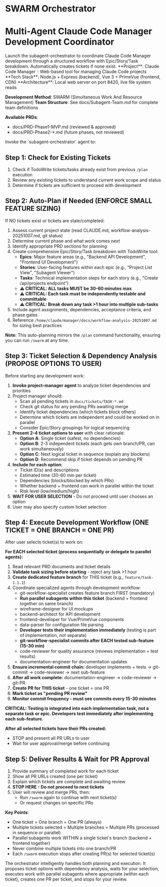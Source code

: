 # SWARM Orchestrator
# Multi-Agent Claude Code Manager Development Coordinator

<task>
Launch the subagent-orchestrator to coordinate Claude Code Manager development through a structured workflow with Epic/Story/Task breakdown. Automatically creates tickets if none exist.
</task>

<context>
**Project**: Claude Code Manager - Web-based tool for managing Claude Code projects
**Tech Stack**: Node.js + Express (backend), Vue 3 + PrimeVue (frontend, CDN)
**Architecture**: Local web server on port 8420, live file system reads

**Development Method**: SWARM (Simultaneous Work And Resource Management)
**Team Structure**: See docs/Subagent-Team.md for complete team definitions

**Available PRDs**:
- docs/PRD-Phase1-MVP.md (reviewed & approved)
- docs/PRD-Phase2-*.md (future phases, not reviewed)
</context>

<execution>
Invoke the `subagent-orchestrator` agent to:

## Step 1: Check for Existing Tickets
1. Check if TodoWrite tickets/tasks already exist from previous `/plan` execution
2. Review any existing tickets to understand current work scope and status
3. Determine if tickets are sufficient to proceed with development

## Step 2: Auto-Plan if Needed (ENFORCE SMALL FEATURE SIZING)
If NO tickets exist or tickets are stale/completed:
1. Assess current project state (read CLAUDE.md, workflow-analysis-20251007.md, git status)
2. Determine current phase and what work comes next
3. Identify appropriate PRD sections for planning
4. Create comprehensive Epic/Story/Task breakdown with TodoWrite tool:
   - **Epics**: Major feature areas (e.g., "Backend API Development", "Frontend UI Development")
   - **Stories**: User-facing features within each epic (e.g., "Project List View", "Subagent Viewer")
   - **Tasks**: Technical implementation steps for each story (e.g., "Create /api/projects endpoint")
   - **⚠️ CRITICAL: ALL tasks MUST be 30-60 minutes max**
   - **⚠️ CRITICAL: Each task must be independently testable and committable**
   - **⚠️ CRITICAL: Break down any task >1 hour into multiple sub-tasks**
5. Include agent assignments, dependencies, acceptance criteria, and phase gates
6. Reference `/home/claude/manager/docs/workflow-analysis-20251007.md` for sizing best practices

**Note**: This auto-planning mirrors the `/plan` command functionality, ensuring you can run `/swarm` at any time.

## Step 3: Ticket Selection & Dependency Analysis (PROPOSE OPTIONS TO USER)
Before starting any development work:
1. **Invoke project-manager agent** to analyze ticket dependencies and priorities
2. Project manager should:
   - Scan all pending tickets in `docs/tickets/TASK-*.md`
   - Check git status for any pending PRs awaiting merge
   - Identify ticket dependencies (which tickets block others)
   - Determine which tickets are independent and could be worked on in parallel
   - Consider Epic/Story groupings for logical sequencing
3. **Present 2-4 ticket options to user** with clear rationale:
   - **Option A**: Single ticket (safest, no dependencies)
   - **Option B**: 2-3 independent tickets (each gets own branch/PR, can work simultaneously)
   - **Option C**: Next logical ticket in sequence (explain any blockers)
   - **Option D**: Recommend skip if ticket depends on pending PR
4. **Include for each option**:
   - Ticket ID(s) and descriptions
   - Estimated time (30-60 min per ticket)
   - Dependencies (blocks/blocked by which PRs)
   - Whether backend + frontend can work in parallel within the ticket
   - Risk level (low/medium/high)
5. **WAIT FOR USER SELECTION** - Do not proceed until user chooses an option
6. User may also specify custom ticket selection

## Step 4: Execute Development Workflow (ONE TICKET = ONE BRANCH = ONE PR)
After user selects ticket(s) to work on:

**For EACH selected ticket (process sequentially or delegate to parallel agents):**

1. Read relevant PRD documents and ticket details
2. **Validate task sizing before starting** - reject any task >1 hour
3. **Create dedicated feature branch** for THIS ticket (e.g., `feature/task-1.1.1`)
4. Coordinate specialized agents through development workflow:
   - git-workflow-specialist creates feature branch FIRST (mandatory)
   - **Run parallel subagents within this ticket** (backend + frontend together on same branch)
   - wireframe-designer for UI mockups
   - backend-architect for API development
   - frontend-developer for Vue/PrimeVue components
   - data-parser for configuration file parsing
   - **Developer tests their implementation immediately** (testing is part of implementation, not separate)
   - **git-workflow-specialist commits after EACH tested sub-feature (15-30 min)**
   - code-reviewer for quality assurance (reviews implementation + test results)
   - documentation-engineer for documentation updates
5. **Ensure incremental commit chain:** developer implements + tests → git-commit → code-reviewer → next sub-feature
6. **After all work complete:** documentation-engineer → code-reviewer → git-PR
7. **Create PR for THIS ticket** - one ticket = one PR
8. **Mark ticket as "pending PR review"**
9. **Monitor commit frequency - must see commits every 15-30 minutes**

**CRITICAL: Testing is integrated into each implementation task, not a separate task or epic. Developers test immediately after implementing each sub-feature.**

**After all selected tickets have their PRs created:**
- STOP and present all PR URLs to user
- Wait for user approval/merge before continuing

## Step 5: Deliver Results & Wait for PR Approval
1. Provide summary of completed work for each ticket
2. Show all PR URLs created (one per ticket)
3. Explain which tickets are complete and awaiting review
4. **STOP HERE - Do not proceed to next tickets**
5. User will review and merge PRs, then:
   - Run `/swarm` again to continue with next ticket(s)
   - Or request changes on specific PRs

**Key Points**:
- One ticket = One branch = One PR (always)
- Multiple tickets selected = Multiple branches = Multiple PRs (processed in sequence or parallel)
- Parallel subagents work WITHIN a single ticket's branch (backend + frontend together)
- Never combine multiple tickets into one branch/PR
- Each `/swarm` execution stops after creating PR(s) for selected ticket(s)

The orchestrator intelligently handles both planning and execution. It proposes ticket options with dependency analysis, waits for your selection, executes work with parallel subagents where appropriate (within each ticket), creates one PR per ticket, and stops for your review.
</execution>
